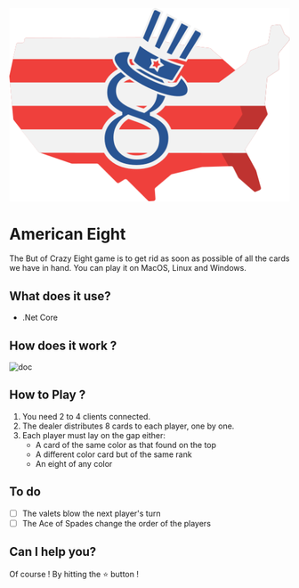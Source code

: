 ![logo](./8rican/img/logo.png)

# American Eight
The But of Crazy Eight game is to get rid as soon as possible of all the cards we have in hand.
You can play it on MacOS, Linux and Windows.

## What does it use?
  - .Net Core

## How does it work ?

![doc](./8rican/img/readme.png)

## How to Play ?
1. You need 2 to 4 clients connected.
2. The dealer distributes 8 cards to each player, one by one.
3. Each player must lay on the gap either:
    * A card of the same color as that found on the top
    * A different color card but of the same rank
    * An eight of any color

## To do
- [ ] The valets blow the next player's turn
- [ ] The Ace of Spades change the order of the players

## Can I help you?
Of course ! By hitting the :star: button !
